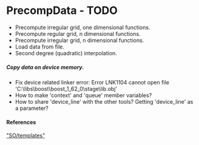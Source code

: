 # PrecompData - TODO


- Precompute irregular grid, one dimensional functions.
- Precompute regular grid, n dimensional functions.
- Precompute irregular grid, n dimensional functions.
- Load data from file.
- Second degree (quadratic) interpolation.


##### Copy data on device memory.

- Fix device related linker error: Error	LNK1104	cannot open file 'C:\libs\boost\boost_1_62_0\stage\lib\.obj'
- How to make 'context' and 'queue' member variables?
- How to share 'device_line' with the other tools? Getting 'device_line' as a parameter?


#### References

["SO/templates"](http://stackoverflow.com/questions/610245/where-and-why-do-i-have-to-put-the-template-and-typename-keywords)
